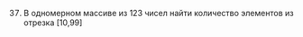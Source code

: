 <!-- 31. Задать массив из 8 элементов и вывести их на экран  -->

<!-- 32. Задать массив из 8 элементов, заполненных нулями и единицами вывести их на экран  -->

<!-- 33. Задать массив из 12 элементов, заполненных числами из [0,9]. Найти сумму положительных/отрицательных элементов массива -->

<!-- 34. Написать программу замену элементов массива на противоположные -->

<!-- 35. Определить, присутствует ли в заданном массиве, некоторое число  -->

<!-- 36. Задать массив, заполнить случайными положительными трёхзначными числами. Показать количество нечетных\четных чисел -->

37. В одномерном массиве из 123 чисел найти количество элементов из отрезка [10,99]

<!-- 38. Найти сумму чисел одномерного массива стоящих на нечетной позиции -->

<!-- 39. Найти произведение пар чисел в одномерном массиве. Парой считаем первый и последний элемент, второй и предпоследний и т.д. -->

<!-- 40. В Указанном массиве вещественных чисел найдите разницу между максимальным и минимальным элементом -->
 
